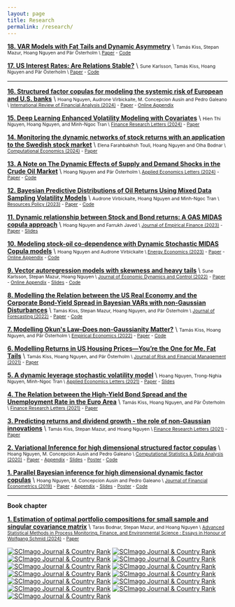 ```yaml
---
layout: page
title: Research
permalink: /research/
---
```



<!---
**[7. What are the drivers of the Swedish sustainable development path? New evidence from Bayesian Dynamic Linear Models](https://hoanguc3m.github.io/Talk/00_econ/TFP20170308.pdf)** \\
<span style="font-size:0.75em;"> 
Jesper Stage, Magnus Lindmark, Hoang Nguyen, Huong Nguyen Thu \\
[Working Paper](https://hoanguc3m.github.io/Talk/00_sustaindev/20170308.pdf) - 
[Slides](https://hoanguc3m.github.io/Talk/00_sustaindev/slide20170623.pdf) 

According to my knowledge, we are the first who aim to find out the dynamic relationship between genuine savings (GS) and long term well-being represented by future consumptions (PVC). By extending the measure of GS to account for wider range of impacts on natural resource, human capital and technological progress, we  apply Bayesian approach to estimate Dynamic Linear Models (DLMs). We discover that there are increasing dependent trends with all explanatory GS variables and provide a new empirical evidence on the technological progress that underpin Swedish sustainable development.  The dynamic model also provides a trivial framework for testing the hypothesis that their relationship approach to one as the net investment term includes more types of capital. 

</span>
-->

**[18. VAR Models with Fat Tails and Dynamic Asymmetry](https://swopec.hhs.se/oruesi/abs/oruesi2024_008.htm)** \\
<span style="font-size:0.75em;"> 
Tamás Kiss,  Stepan Mazur, Hoang Nguyen and Pär Österholm   \\
[Paper](https://hoanguc3m.github.io/Talk/00_econ/KMNPDynSkew.pdf) -
[Code](https://github.com/hoanguc3m/fatBVARS) 
<!---
Abstract: In this paper, we extend the standard Gaussian stochastic-volatility Bayesian VAR by employing the generalized hyperbolic skew Student’s t distribution for the innovations. Allowing the skewness parameter to vary over time, our specification permits flexible modelling of innovations in terms of both fat tails and – potentially dynamic – asymmetry. In an empirical application using US data on industrial production, consumer prices and economic policy uncertainty, we find support – although to a moderate extent – for time-varying skewness. In addition, we find that shocks to economic policy uncertainty have a negative effect on both industrial production growth and CPI inflation.
-->

**[17. US Interest Rates: Are Relations Stable?](https://swopec.hhs.se/oruesi/abs/oruesi2024_003.htm)** \\
<span style="font-size:0.75em;"> 
Sune Karlsson, Tamás Kiss, Hoang Nguyen and Pär Österholm   \\
[Paper](https://hoanguc3m.github.io/Talk/00_econ/HTVP-OT.pdf) -
[Code](https://github.com/hoanguc3m/fattvpVAR) 
<!---
Abstract: In this paper, we assess whether key relations between US interest rates have been stable over time. This is done by estimating trivariate hybrid time-varying parameter Bayesian VAR models with stochastic volatility for the three-month Treasury bill rate, the slope of the Treasury yield curve and the corporate bond-yield spread. As a methodological contribution, we also allow for disturbances with heavy tails. We analyse monthly data from April 1953 to February 2023 both within and out-of-sample. Our results indicate that the relations have not been stable; more specifically, there is evidence that the equation of the corporate bond-yield spread is subject to time variation in its parameters. We also find that an increase in the corporate bond-yield spread decreases the risk free rate. Finally, we note that while allowing for heavy tails receives a fair amount of support within sample, it appears to be of more limited importance from a forecasting perspective.
-->





---------------------------------------------------------------------------------------------------------------------

**[16. Structured factor copulas for modeling the systemic risk of European and U.S. banks](https://hoanguc3m.github.io/Talk/04_fvcop/Paper.pdf)** \\
<span style="font-size:0.75em;"> 
Hoang Nguyen, Audrone Virbickaite, M. Concepcíon Ausín and Pedro Galeano   \\
[International Review of Financial Analysis (2024)](https://doi.org/10.1016/j.irfa.2024.103621) - 
[Paper](https://hoanguc3m.github.io/Talk/04_fvcop/Paper.pdf) -
[Online Appendix](https://hoanguc3m.github.io/Talk/04_fvcop/OnlineApp.pdf)
<!---
[Code](https://github.com/hoanguc3m/fvcops) 
Abstract: In this paper, we employ Credit Default Swaps (CDS) to model the joint and conditional distress probabilities of banks in Europe and the U.S.\ using factor copulas. We propose multi-factor,  structured factor, and factor-vine models where the banks in the sample are clustered according to their geographic location. We find that within each region, the co-dependence between banks is best described using both, systematic and idiosyncratic, financial contagion channels. However, if we consider the banking system as a whole, then the systematic contagion channel prevails, meaning that the distress probabilities are driven by a latent global factor and region-specific factors. In all cases, the co-dependence structure of bank CDS spreads is highly correlated in the tail. The out-of-sample forecasts of several measures of systematic risk allow us to identify the periods of distress in the banking sector over the recent years including the COVID-19 pandemic, the interest rate hikes in 2022, and the banking crisis in 2023. 
-->

**[15. Deep Learning Enhanced Volatility Modeling with Covariates](https://papers.ssrn.com/sol3/papers.cfm?abstract_id=4657189)** \\
<span style="font-size:0.75em;"> 
Hien Thi Nguyen, Hoang Nguyen, and Minh-Ngoc Tran  \\
[Finance Research Letters (2024)](https://doi.org/10.1016/j.frl.2024.106145) - 
[Paper](https://papers.ssrn.com/sol3/papers.cfm?abstract_id=4657189)
<!---
Abstract: Exogenous information such as policy news and economic indicators  can have the potential to trigger significant movements in financial asset volatility. This article presents a model, called the RECH-X model,  that allows incorporating exogenous variables into a recurrent neural network for volatility modeling and forecasting. The RECH-X model can allow for abrupt changes in the volatility level and effectively capture the complex serial dependence structure in the volatility dynamics. We demonstrate in a wide range of applications that the RECH-X model consistently outperforms the benchmark models in terms of volatility modeling and forecasting.
-->

**[14. Monitoring the dynamic networks of stock returns with an application to the Swedish stock market](https://link.springer.com/article/10.1007/s10614-024-10616-2)** \\
<span style="font-size:0.75em;"> 
Elena Farahbakhsh Touli, Hoang Nguyen and Olha Bodnar \\
[Computational Economics (2024)](https://link.springer.com/article/10.1007/s10614-024-10616-2) - 
[Paper](https://link.springer.com/article/10.1007/s10614-024-10616-2) 
<!---
Abstract: In this paper, two approaches for measuring the distance between stock returns and the network connectedness are presented that are based on the Pearson correlation coefficient dissimilarity and the generalized variance decomposition dissimilarity. Using these two procedures, the center of the network is determined. Also, hierarchical clustering methods are used to divide the dense networks into sparse trees, which provide us with information about how the companies of a financial market are related to each other. We implement the derived theoretical results to study the dynamic connectedness between the companies in the Swedish capital market by considering 28 companies included in the determination of the market index OMX30. The network structure of the market is constructed using different methods to determine the distance between the companies. We use hierarchical clustering methods to find the relation among the companies in each window. Next, we obtain a one-dimensional time series of the distances between the clustering trees that reflect the changes in the relationship between the companies in the market over time. The method from statistical process control, namely the Shewhart control chart, is applied to those time series to detect abnormal changes in the financial market.
-->


**[13. A Note on The Dynamic Effects of Supply and Demand Shocks in the Crude Oil Market](https://doi.org/10.1080/13504851.2024.2308590)** \\
<span style="font-size:0.75em;"> 
Hoang Nguyen and Pär Österholm  \\
[Applied Economics Letters (2024)](https://doi.org/10.1080/13504851.2024.2308590) - 
[Paper](https://doi.org/10.1080/13504851.2024.2308590) - [Code](https://github.com/hoanguc3m/HTVPOil) 
<!---
Abstract: In this paper, we investigate whether key relations in the crude oil market have been stable over time. This is done by estimating hybrid time-varying parameter structural Bayesian VAR models using monthly data ranging from February 1973 to May 2023. Model selection suggests that while stochastic volatility is preferred over homoskedasticity, the dynamics of the model are best described by constant parameters in all equations.
-->


**[12. Bayesian Predictive Distributions of Oil Returns Using Mixed Data Sampling Volatility Models](https://doi.org/10.1016/j.resourpol.2023.104167)** \\
<span style="font-size:0.75em;"> 
Audrone Virbickaite, Hoang Nguyen and Minh-Ngoc Tran  \\
[Resources Policy (2023)](https://doi.org/10.1016/j.resourpol.2023.104167) - 
[Paper](https://doi.org/10.1016/j.resourpol.2023.104167) - [Code](https://github.com/hoanguc3m/dtsmcvol) 
<!---
Abstract: This study explores the benefits of incorporating fat-tailed innovations, asymmetric volatility response, and an extended information set into crude oil return modeling and forecasting. To this end, we utilize standard volatility models such as Generalized Autoregressive Conditional Heteroskedastic (GARCH), Generalized Autoregressive Score (GAS), and Stochastic Volatility (SV), along with Mixed Data Sampling (MIDAS) regressions, which enable us to incorporate the impacts of relevant financial/macroeconomic news into asset price movements. For inference and prediction, we employ an innovative Bayesian estimation approach called the density-tempered sequential Monte Carlo method. Our findings indicate that the inclusion of exogenous variables is beneficial for GARCH-type models while offering only a marginal improvement for GAS and SV-type models. Notably, GAS-family models exhibit superior performance in terms of in-sample fit, out-of-sample forecast accuracy, as well as Value-at-Risk and Expected Shortfall prediction.
-->


**[11. Dynamic relationship between Stock and Bond returns: A GAS MIDAS copula approach](https://doi.org/10.1016/j.jempfin.2023.07.004)** \\
<span style="font-size:0.75em;"> 
Hoang Nguyen and Farrukh Javed \\
[Journal of Empirical Finance (2023)](https://doi.org/10.1016/j.jempfin.2023.07.004) - 
[Paper](https://hoanguc3m.github.io/Talk/08_GASMIDAS/GASMIDAS.pdf) - 
[Slides](https://hoanguc3m.github.io/Talk/08_GASMIDAS/WP8-slides.pdf)
<!---
Abstract: There is evidence that macroeconomic variables influence the relationship among financial variables, however they are sampled at different frequencies. This study proposes a generalized autoregressive score mixed frequency data sampling (GAS MIDAS) copula approach to analyze the dynamic relationship between Stock returns and Bond returns. A GAS MIDAS copula decomposes their dependence into a short-run and a long-run correlation. While the long term effect is updated at a lower frequency using MIDAS, the short term effect follows a GAS process. Asymmetric dependence at different quantiles are taken into account. The model helps to improve the in-sample goodness of fit and the out-of-sample forecast.
-->
</span>


**[10. Modeling stock-oil co-dependence with Dynamic Stochastic MIDAS Copula models](https://doi.org/10.1016/j.eneco.2023.106738)** \\
<span style="font-size:0.75em;"> 
Hoang Nguyen and Audrone Virbickaite  \\
[Energy Economics (2023)](https://doi.org/10.1016/j.eneco.2023.106738) - 
[Paper](https://hoanguc3m.github.io/Talk/09_DSM/Paper.pdf) -
[Online Appendix](https://hoanguc3m.github.io/Talk/09_DSM/OnlineApp.pdf) -
[Code](https://github.com/hoanguc3m/DSM-EE) 
<!---
Abstract: Stock and oil relationship is usually time-varying and depends on the current economic conditions. 
In this study, we propose a new Dynamic Stochastic Mixed data frequency sampling (DSM) copula model,  that decomposes the stock-oil relationship into a short-run dynamic stochastic component and a long-run component,  governed by related macro-finance variables. 
We find that inflation/interest rate, uncertainty and liquidity factors are the main drivers of the long-run co-dependence. 
We show that investment portfolios, based on the proposed DSM copula model, are more accurate and produce better economic outcomes as compared to other alternatives.
-->



**[9. Vector autoregression models with skewness and heavy tails](https://doi.org/10.1016/j.jedc.2022.104580)** \\
<span style="font-size:0.75em;"> 
Sune Karlsson, Stepan Mazur, Hoang Nguyen \\
[Journal of Economic Dynamics and Control (2022)](https://doi.org/10.1016/j.jedc.2022.104580) - 
[Paper](https://hoanguc3m.github.io/Talk/05_fatbvars/WP5_BVAR_paper.pdf) -
[Online Appendix](https://hoanguc3m.github.io/Talk/05_fatbvars/WP5_BVAR_App.pdf) -
[Slides](https://hoanguc3m.github.io/Talk/05_fatbvars/WP5-Slides.pdf) -  [Code](https://github.com/hoanguc3m/fatBVARS) 
<!---
Abstract: With the uncertain changes of the economic environment, macroeconomic downturns during recessions and crises can hardly be explained by a Gaussian structural shock. There is evidence that the distribution of macroeconomic variables is fat-tailed and asymmetric. 
In this paper, we contribute to the literature by extending the VAR models to account for a more realistic assumption of the multivariate distribution of the macroeconomic variables. We propose a general class of Generalized Hyperbolic Skew Student's-t distribution with stochastic volatility (Skew-t.SV) VAR that allows us to take into account fat tails and asymmetry. The Bayesian inference using a Gibbs sampler is extended to make inferences of model parameters. 
We present evidence of fat tails and asymmetry for monthly macroeconomic variables. The analysis also gives a clear message that asymmetry should be taken into account to have a better prediction during recession and crisis. .
-->
</span>

**[8. Modelling the Relation between the US Real Economy and the Corporate Bond-Yield Spread in Bayesian VARs with non-Gaussian Disturbances](https://doi.org/10.1002/for.2911)** \\
<span style="font-size:0.75em;"> 
Tamás Kiss,  Stepan Mazur, Hoang Nguyen, and Pär Österholm \\
[Journal of Forecasting  (2022)](https://doi.org/10.1002/for.2911) - 
[Paper](https://doi.org/10.1002/for.2911) - [Code](https://github.com/hoanguc3m/fatBVARS) 
<!---
Abstract: In this paper we analyze how skewness and heavy tails affect the estimated relationship between the real economy and the corporate bond-yield spread, a popular predictor of real activity. We use quarterly US data to estimate Bayesian VAR models with stochastic volatility and various distributional assumptions regarding the disturbances. In-sample, we find that – after controlling for stochastic volatility – innovations in GDP growth can be well-described by a Gaussian distribution. In contrast, both the unemployment rate and the yield spread appear to benefit from being modelled using non-Gaussian innovations. 
-->


**[7. Modelling Okun's Law–Does non-Gaussianity Matter?](https://doi.org/10.1007/s00181-022-02309-2)** \\
<span style="font-size:0.75em;"> 
Tamás Kiss,  Hoang Nguyen, and Pär Österholm \\
[Empirical Economics  (2022)](https://doi.org/10.1007/s00181-022-02309-2) - 
[Paper](https://doi.org/10.1007/s00181-022-02309-2) - [Code](https://github.com/hoanguc3m/KNOOkunEE) 
<!---
Abstract: In this paper, we analyse Okun’s law – a relation between the change in the unemployment rate and GDP growth – using data from Australia, the euro area, the United Kingdom and the United States. More specifically, we assess the relevance of non-Gaussianity when mod-elling the relation. This is done in a Bayesian VAR framework with stochastic volatility where we allow the different models’ error distributions to have heavier-than-Gaussian tails and skewness. Our results indicate that accounting for heavy tails yields improvements over a Gaussian specification in some cases, whereas skewness appears less fruitful. In terms of dynamic effects, a shock to GDP growth has robustly negative effects on the change in the unemployment rate in all four economies. 
-->

**[6. Modelling Returns in US Housing Prices—You’re the One for Me, Fat Tails](https://doi.org/10.3390/jrfm14110506)** \\
<span style="font-size:0.75em;"> Tamás Kiss, Hoang Nguyen, and Pär Österholm \\
[Journal of Risk and Financial Management  (2021)](https://doi.org/10.3390/jrfm14110506) - 
[Paper](https://doi.org/10.3390/jrfm14110506) 
<!---
In this paper, we analysed the heavy-tailed behaviour in the dynamics of housing-price returns in the United States. We investigated the sources of heavy tails by estimating autoregressive models in which innovations can be subject to GARCH effects and/or non-Gaussianity. Using monthly data from January 1954 to September 2019, the properties of the models were assessed both within- and out-of-sample. We found strong evidence in favour of modelling both GARCH effects and non-Gaussianity. Accounting for these properties improves within-sample performance as well as point and density forecasts.
-->
</span>


**[5. A dynamic leverage stochastic volatility model](https://www.tandfonline.com/doi/full/10.1080/13504851.2021.1983127)** \\
<span style="font-size:0.75em;"> 
Hoang Nguyen, Trong-Nghia Nguyen, Minh-Ngoc Tran \\
[Applied Economics Letters (2021)](https://www.tandfonline.com/doi/full/10.1080/13504851.2021.1983127) - 
[Paper](https://hoanguc3m.github.io/Talk/03_DLSV/DynamicLeverage.pdf) - [Slides](https://hoanguc3m.github.io/Talk/03_DLSV/slides.pdf) 
<!---
Abstract: Stock returns are considered as a convolution of two random processes that are the return innovation and the volatility innovation. The correlation of these two processes tends to be nega-
tive which is the so-called leverage effect. In this study, we propose a dynamic leverage stochastic volatility (DLSV) model where the correlation structure between the return innovation and the
volatility innovation is assumed to follow a generalized autoregressive score (GAS) process. We find that the leverage effect is reinforced in the market downturn period and weakened in the
market upturn period.
-->
</span>


**[4. The Relation between the High-Yield Bond Spread and the Unemployment Rate in the Euro Area](https://www.sciencedirect.com/science/article/pii/S1544612321003688)** \\
<span style="font-size:0.75em;"> Tamás Kiss, Hoang Nguyen, and Pär Österholm \\
[Finance Research Letters (2021)](https://www.sciencedirect.com/science/article/pii/S1544612321003688) - 
[Paper](https://www.sciencedirect.com/science/article/pii/S1544612321003688) 
<!---
In this paper, we study the relation between the high-yield bond spread and the unemployment rate in the euro area. This is done using Bayesian VAR models with stochastic volatility. The models are estimated assuming both Gaussian and non-Gaussian distributions for the error terms. Analysing data ranging from January 1998 to December 2020, our results show that an increase in the high-yield bond spread increases the unemployment rate. In terms of the specification of the models, we find that Gaussian error terms are preferred. Our findings hence lend support for the large body of previous literature relying on a Gaussianity assumption in their modelling frameworks.
-->
</span>

**[3. Predicting returns and dividend growth - the role of non-Gaussian innovations](https://www.sciencedirect.com/science/article/pii/S1544612321003445)** \\
<span style="font-size:0.75em;"> Tamás Kiss, Stepan Mazur, and Hoang Nguyen \\
[Finance Research Letters (2021)](https://www.sciencedirect.com/science/article/pii/S1544612321003445) - 
[Paper](https://www.sciencedirect.com/science/article/pii/S1544612321003445) 
<!---
In this paper we assess whether flexible modelling of innovations impact the predictive performance of the dividend price ratio for returns and dividend growth. Using Bayesian vector autoregressions we allow for stochastic volatility, heavy tails and skewness in the innovations. Our results suggest that point forecasts are barely affected by these features, suggesting that workhorse models on predictability are sufficient. For density forecasts, however, we find that stochastic volatility substantially improves the forecasting performance.
-->
</span>

**[2. Variational Inference for high dimensional structured factor copulas](https://hoanguc3m.github.io/Talk/02_vifcop/WP2-04-05-2020.pdf)** \\
<span style="font-size:0.75em;"> Hoang Nguyen, M. Concepcíon Ausín and Pedro Galeano \\
[Computational Statistics & Data Analysis (2020)](https://www.sciencedirect.com/science/article/abs/pii/S0167947320301031) - 
[Paper](https://hoanguc3m.github.io/Talk/02_vifcop/WP2-04-05-2020.pdf) -
[Appendix](https://hoanguc3m.github.io/Talk/02_vifcop/WP2_onlineAp.pdf) -
[Slides](https://hoanguc3m.github.io/Talk/02_vifcop/slides2.pdf) - 
[Poster](https://hoanguc3m.github.io/Talk/02_vifcop/poster2.pdf) - [Code](https://github.com/hoanguc3m/vifcopula) 
<!---
In this paper, we make two contributions to the literature of factor copula models. First, we employ a Variational Bayesian algorithm to make fast inference for multi-factor and structured factor copulas. Compared to the Markov chain Monte Carlo (MCMC) approach, the VI approximation is much faster and could handle a sizeable problem in a few seconds with high accuracy. Second, we derive an automated procedure to recover the dependence structure. By taking advantage of the posterior sample means, we inspect the initial assumption of bivariate copula functions and switch for a better one by minimizing Bayesian information criterion (BIC). The simulation in different context shows that the procedures of bivariate copula selection could be at least 80% accuracy compared to the true generated copula model.
-->
</span>


**[1. Parallel Bayesian inference for high dimensional dynamic factor copulas](https://hoanguc3m.github.io/Talk/01_Dyfacopula/WP1-31-10-2018.pdf)** \\
<span style="font-size:0.75em;"> Hoang Nguyen, M. Concepcíon Ausín and Pedro Galeano \\
[Journal of Financial Econometrics (2019)](https://doi.org/10.1093/jjfinec/nby032) - 
[Paper](https://hoanguc3m.github.io/Talk/01_Dyfacopula/WP1-31-10-2018.pdf) -
[Appendix](https://hoanguc3m.github.io/Talk/01_Dyfacopula/WP1_onlineAp.pdf) -
[Slides](https://hoanguc3m.github.io/Talk/01_Dyfacopula/sevilla_pre.pdf) - 
[Poster](https://hoanguc3m.github.io/Talk/01_Dyfacopula/poster_ISBA.pdf) - [Code](https://github.com/hoanguc3m/FactorCopula) 
<!---
We propose a class of dynamic factor copulas for financial data where the dynamic correlation are modelled as generalized autoregressive score (GAS) processes. The model could account for the asymmetric dependence in extreme events. We implement an parallel algorithm to estimate the different pamameters of the factor copula models. An empirical example is illustrated for the stock price of 140 companies listed in S&P500. 
-->
</span>

---------------------------------------------------------------------------------------------------------------------

**Book chapter**

**[1. Estimation of optimal portfolio compositions for small sample and singular covariance matrix](https://hoanguc3m.github.io/Talk/00_econ/BMNPortsingCov.pdf)** \\
<span style="font-size:0.75em;"> 
Taras Bodnar, Stepan Mazur, and Hoang Nguyen \\
[Advanced Statistical Methods in Process Monitoring, Finance, and Environmental Science : Essays in Honour of Wolfgang Schmid (2024)](https://www.brownsbfs.co.uk/Product/Knoth-Sven/Advanced-Statistical-Methods-in-Process-Monitoring-Financ/9783031691102) - 
[Paper](https://hoanguc3m.github.io/Talk/00_econ/BMNPortsingCov.pdf) 
<!---
Abstract: In the paper we consider the optimal portfolio choice problem under parameter uncertainty when the covariance matrix of asset returns is singular. Very useful stochastic representations are deduced for the characteristics of the expected utility optimal portfolio. Using these stochastic representations, we derive the moments of higher order of the estimated expected return and the estimated variance of the expected utility optimal portfolio. Another line of applications leads to their asymptotic distributions obtained in the high-dimensional setting. Via a simulation study, it is shown that the derived high-dimensional asymptotic distributions provide good approximations of the exact ones even for moderate sample sizes.
-->

<a href="https://www.scimagojr.com/journalsearch.php?q=17385&amp;tip=sid&amp;exact=no" title="SCImago Journal &amp; Country Rank"><img border="0" src="https://www.scimagojr.com/journal_img.php?id=17385" alt="SCImago Journal &amp; Country Rank"  /></a>
<a href="https://www.scimagojr.com/journalsearch.php?q=19053&amp;tip=sid&amp;exact=no" title="SCImago Journal &amp; Country Rank"><img border="0" src="https://www.scimagojr.com/journal_img.php?id=19053" alt="SCImago Journal &amp; Country Rank"  /></a>
<a href="https://www.scimagojr.com/journalsearch.php?q=110031&amp;tip=sid&amp;exact=no" title="SCImago Journal &amp; Country Rank"><img border="0" src="https://www.scimagojr.com/journal_img.php?id=110031" alt="SCImago Journal &amp; Country Rank"  /></a>
<a href="https://www.scimagojr.com/journalsearch.php?q=17499&amp;tip=sid&amp;exact=no" title="SCImago Journal &amp; Country Rank"><img border="0" src="https://www.scimagojr.com/journal_img.php?id=17499" alt="SCImago Journal &amp; Country Rank"  /></a>
<a href="https://www.scimagojr.com/journalsearch.php?q=29374&amp;tip=sid&amp;exact=no" title="SCImago Journal &amp; Country Rank"><img border="0" src="https://www.scimagojr.com/journal_img.php?id=29374" alt="SCImago Journal &amp; Country Rank"  /></a>
<a href="https://www.scimagojr.com/journalsearch.php?q=28976&amp;tip=sid&amp;exact=no" title="SCImago Journal &amp; Country Rank"><img border="0" src="https://www.scimagojr.com/journal_img.php?id=28976" alt="SCImago Journal &amp; Country Rank"  /></a>
<a href="https://www.scimagojr.com/journalsearch.php?q=20606&amp;tip=sid&amp;exact=no" title="SCImago Journal &amp; Country Rank"><img border="0" src="https://www.scimagojr.com/journal_img.php?id=20606" alt="SCImago Journal &amp; Country Rank"  /></a>
<a href="https://www.scimagojr.com/journalsearch.php?q=20642&amp;tip=sid&amp;exact=no" title="SCImago Journal &amp; Country Rank"><img border="0" src="https://www.scimagojr.com/journal_img.php?id=20642" alt="SCImago Journal &amp; Country Rank"  /></a>
<a href="https://www.scimagojr.com/journalsearch.php?q=15519&amp;tip=sid&amp;exact=no" title="SCImago Journal &amp; Country Rank"><img border="0" src="https://www.scimagojr.com/journal_img.php?id=15519" alt="SCImago Journal &amp; Country Rank"  /></a>
<a href="https://www.scimagojr.com/journalsearch.php?q=21101089551&amp;tip=sid&amp;exact=no" title="SCImago Journal &amp; Country Rank"><img border="0" src="https://www.scimagojr.com/journal_img.php?id=21101089551" alt="SCImago Journal &amp; Country Rank"  /></a>
<a href="https://www.scimagojr.com/journalsearch.php?q=18769&amp;tip=sid&amp;exact=no" title="SCImago Journal &amp; Country Rank"><img border="0" src="https://www.scimagojr.com/journal_img.php?id=18769" alt="SCImago Journal &amp; Country Rank"  /></a>
<a href="https://www.scimagojr.com/journalsearch.php?q=28461&amp;tip=sid&amp;exact=no" title="SCImago Journal &amp; Country Rank"><img border="0" src="https://www.scimagojr.com/journal_img.php?id=28461" alt="SCImago Journal &amp; Country Rank"  /></a>
<a href="https://www.scimagojr.com/journalsearch.php?q=145695&amp;tip=sid&amp;exact=no" title="SCImago Journal &amp; Country Rank"><img border="0" src="https://www.scimagojr.com/journal_img.php?id=145695" alt="SCImago Journal &amp; Country Rank"  /></a>



 

